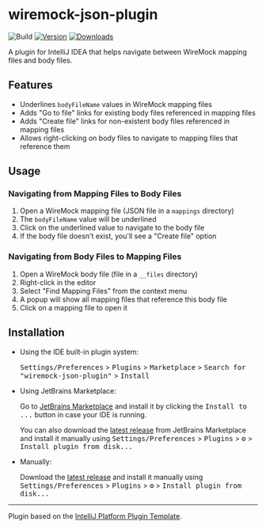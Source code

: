 # wiremock-json-plugin

![Build](https://github.com/onBass-naga/wiremock-json-plugin/workflows/Build/badge.svg)
[![Version](https://img.shields.io/jetbrains/plugin/v/MARKETPLACE_ID.svg)](https://plugins.jetbrains.com/plugin/MARKETPLACE_ID)
[![Downloads](https://img.shields.io/jetbrains/plugin/d/MARKETPLACE_ID.svg)](https://plugins.jetbrains.com/plugin/MARKETPLACE_ID)

<!-- Plugin description -->

A plugin for IntelliJ IDEA that helps navigate between WireMock mapping files and body files.

## Features

- Underlines `bodyFileName` values in WireMock mapping files
- Adds "Go to file" links for existing body files referenced in mapping files
- Adds "Create file" links for non-existent body files referenced in mapping files
- Allows right-clicking on body files to navigate to mapping files that reference them

## Usage

### Navigating from Mapping Files to Body Files

1. Open a WireMock mapping file (JSON file in a `mappings` directory)
2. The `bodyFileName` value will be underlined
3. Click on the underlined value to navigate to the body file
4. If the body file doesn't exist, you'll see a "Create file" option

### Navigating from Body Files to Mapping Files

1. Open a WireMock body file (file in a `__files` directory)
2. Right-click in the editor
3. Select "Find Mapping Files" from the context menu
4. A popup will show all mapping files that reference this body file
5. Click on a mapping file to open it

<!-- Plugin description end -->

## Installation

- Using the IDE built-in plugin system:
  
  <kbd>Settings/Preferences</kbd> > <kbd>Plugins</kbd> > <kbd>Marketplace</kbd> > <kbd>Search for "wiremock-json-plugin"</kbd> >
  <kbd>Install</kbd>
  
- Using JetBrains Marketplace:

  Go to [JetBrains Marketplace](https://plugins.jetbrains.com/plugin/MARKETPLACE_ID) and install it by clicking the <kbd>Install to ...</kbd> button in case your IDE is running.

  You can also download the [latest release](https://plugins.jetbrains.com/plugin/MARKETPLACE_ID/versions) from JetBrains Marketplace and install it manually using
  <kbd>Settings/Preferences</kbd> > <kbd>Plugins</kbd> > <kbd>⚙️</kbd> > <kbd>Install plugin from disk...</kbd>

- Manually:

  Download the [latest release](https://github.com/onBass-naga/wiremock-json-plugin/releases/latest) and install it manually using
  <kbd>Settings/Preferences</kbd> > <kbd>Plugins</kbd> > <kbd>⚙️</kbd> > <kbd>Install plugin from disk...</kbd>


---
Plugin based on the [IntelliJ Platform Plugin Template][template].

[template]: https://github.com/JetBrains/intellij-platform-plugin-template
[docs:plugin-description]: https://plugins.jetbrains.com/docs/intellij/plugin-user-experience.html#plugin-description-and-presentation
